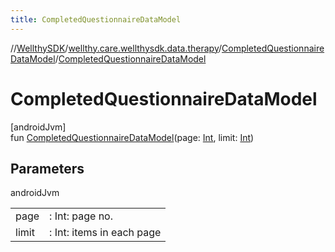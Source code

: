 ```yaml
---
title: CompletedQuestionnaireDataModel
---
```

//[WellthySDK](../../../index.html)/[wellthy.care.wellthysdk.data.therapy](../index.html)/[CompletedQuestionnaireDataModel](index.html)/[CompletedQuestionnaireDataModel](-completed-questionnaire-data-model.html)



# CompletedQuestionnaireDataModel



[androidJvm]\
fun [CompletedQuestionnaireDataModel](-completed-questionnaire-data-model.html)(page: [Int](https://kotlinlang.org/api/latest/jvm/stdlib/kotlin/-int/index.html), limit: [Int](https://kotlinlang.org/api/latest/jvm/stdlib/kotlin/-int/index.html))



## Parameters


androidJvm

| | |
|---|---|
| page | : Int: page no. |
| limit | : Int: items in each page |




